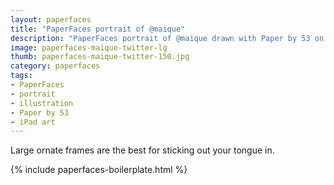 ```yaml
---
layout: paperfaces
title: "PaperFaces portrait of @maique"
description: "PaperFaces portrait of @maique drawn with Paper by 53 on an iPad."
image: paperfaces-maique-twitter-lg
thumb: paperfaces-maique-twitter-150.jpg
category: paperfaces
tags: 
- PaperFaces
- portrait
- illustration
- Paper by 53
- iPad art
---
```


Large ornate frames are the best for sticking out your tongue in.

{% include paperfaces-boilerplate.html %}